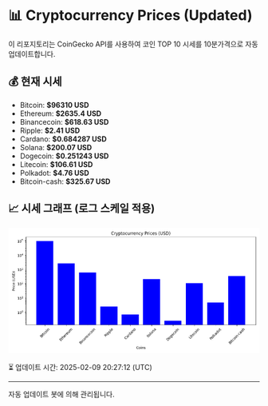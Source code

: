 
# 📊 Cryptocurrency Prices (Updated)

이 리포지토리는 CoinGecko API를 사용하여 코인 TOP 10 시세를 10분가격으로 자동 업데이트합니다.

## 💰 현재 시세
- Bitcoin: **$96310 USD**
- Ethereum: **$2635.4 USD**
- Binancecoin: **$618.63 USD**
- Ripple: **$2.41 USD**
- Cardano: **$0.684287 USD**
- Solana: **$200.07 USD**
- Dogecoin: **$0.251243 USD**
- Litecoin: **$106.61 USD**
- Polkadot: **$4.76 USD**
- Bitcoin-cash: **$325.67 USD**

## 📈 시세 그래프 (로그 스케일 적용)
![Crypto Prices](crypto_prices.png)

⏳ 업데이트 시간: 2025-02-09 20:27:12 (UTC)

---
자동 업데이트 봇에 의해 관리됩니다.

